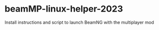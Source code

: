 # beamMP-linux-helper-2023
Install instructions and script to launch BeamNG with the multiplayer mod
